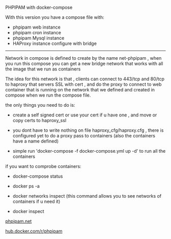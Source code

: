 PHPIPAM with docker-compose

With this version you have a compose file with:

- phpipam web instance
- phpipam cron instance
- phpipam Mysql instance
- HAProxy instance configure with bridge

* * *

Network in compose is defined to create by the name net-phpipam , when you run this compose you can get a new bridge network that works with all the image that we run as containers 

The idea for this network is that , clients can connect to 443/tcp and 80/tcp to haproxy that servers SSL with cert , and do the proxy to connect to web container that is running on the network that we defined and created in compose when we run the compose file.

the only things you need to do is:

- create a self signed cert or use your cert if u have one , and move or copy certs to haproxy_ssl

- you dont have to write nothing on file haproxy_cfg/haproxy.cfg , there is configured yet to do a proxy pass to containers (also the containers have a name defined)

- simple run 'docker-compose -f docker-compose.yml up -d' to run all the containers

if you want to comprobe containers:

- docker-compose status

- docker ps -a

- docker networks inspect  (this command allows you to see networks of containers if u need it)

- docker inspect <name of container>

[phpipam.net](https://phpipam.net/documents/all-documents/)

[hub.docker.com/r/phpipam](https://hub.docker.com/r/phpipam/phpipam-www)